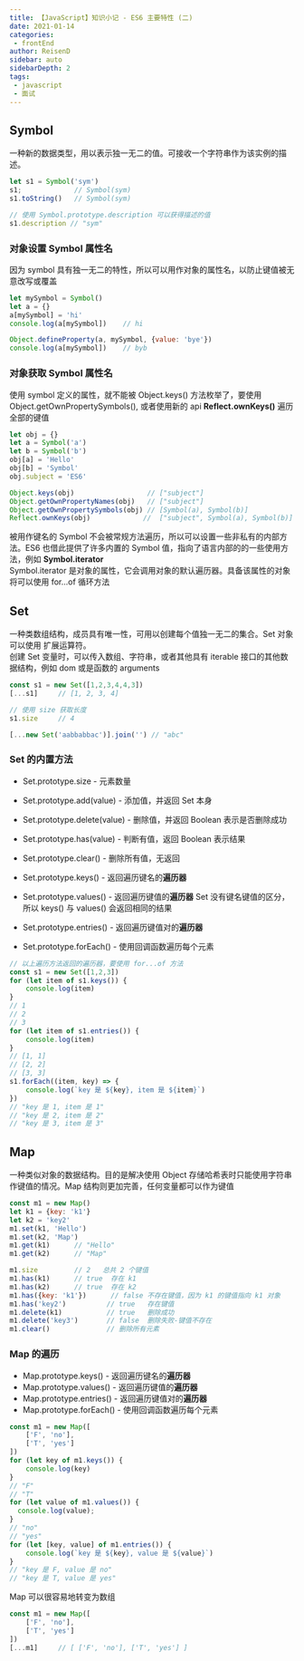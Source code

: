 ```yaml
---
title: 【JavaScript】知识小记 - ES6 主要特性 (二)
date: 2021-01-14
categories:
 - frontEnd
author: ReisenD
sidebar: auto
sidebarDepth: 2
tags:
 - javascript
 - 面试
---
```


## Symbol
一种新的数据类型，用以表示独一无二的值。可接收一个字符串作为该实例的描述。
```js
let s1 = Symbol('sym')
s1;             // Symbol(sym)
s1.toString()   // Symbol(sym)

// 使用 Symbol.prototype.description 可以获得描述的值 
s1.description // "sym"
```
### 对象设置 Symbol 属性名
因为 symbol 具有独一无二的特性，所以可以用作对象的属性名，以防止键值被无意改写或覆盖
```js
let mySymbol = Symbol()
let a = {}
a[mySymbol] = 'hi'
console.log(a[mySymbol])    // hi

Object.defineProperty(a, mySymbol, {value: 'bye'})
console.log(a[mySymbol])    // byb
```
### 对象获取 Symbol 属性名
使用 symbol 定义的属性，就不能被 Object.keys() 方法枚举了，要使用 Object.getOwnPropertySymbols(), 或者使用新的 api **Reflect.ownKeys()** 遍历全部的键值
```js
let obj = {}
let a = Symbol('a')
let b = Symbol('b')
obj[a] = 'Hello'
obj[b] = 'Symbol'
obj.subject = 'ES6'

Object.keys(obj)                  // ["subject"]
Object.getOwnPropertyNames(obj)   // ["subject"]
Object.getOwnPropertySymbols(obj) // [Symbol(a), Symbol(b)]
Reflect.ownKeys(obj)             //  ["subject", Symbol(a), Symbol(b)]
```
被用作键名的 Symbol 不会被常规方法遍历，所以可以设置一些非私有的内部方法。ES6 也借此提供了许多内置的 Symbol 值，指向了语言内部的的一些使用方法，例如 **Symbol.iterator**  
Symbol.iterator 是对象的属性，它会调用对象的默认遍历器。具备该属性的对象将可以使用 for...of 循环方法

## Set
一种类数组结构，成员具有唯一性，可用以创建每个值独一无二的集合。Set 对象可以使用 扩展运算符。  
创建 Set 变量时，可以传入数组、字符串，或者其他具有 iterable 接口的其他数据结构，例如 dom 或是函数的 arguments
```js
const s1 = new Set([1,2,3,4,4,3])
[...s1]     // [1, 2, 3, 4]

// 使用 size 获取长度
s1.size     // 4

[...new Set('aabbabbac')].join('') // "abc"
```
### Set 的内置方法
* Set.prototype.size - 元素数量
* Set.prototype.add(value) - 添加值，并返回 Set 本身
* Set.prototype.delete(value) - 删除值，并返回 Boolean 表示是否删除成功
* Set.prototype.has(value) - 判断有值，返回 Boolean 表示结果
* Set.prototype.clear() - 删除所有值，无返回  

* Set.prototype.keys() - 返回遍历键名的**遍历器**
* Set.prototype.values() - 返回遍历键值的**遍历器**
Set 没有键名键值的区分，所以 keys() 与 values() 会返回相同的结果
* Set.prototype.entries() - 返回遍历键值对的**遍历器**  
* Set.prototype.forEach() - 使用回调函数遍历每个元素
```js
// 以上遍历方法返回的遍历器，要使用 for...of 方法
const s1 = new Set([1,2,3])
for (let item of s1.keys()) {
    console.log(item)
}
// 1
// 2
// 3
for (let item of s1.entries()) {
    console.log(item)
}
// [1, 1]
// [2, 2]
// [3, 3]
s1.forEach((item, key) => { 
    console.log(`key 是 ${key}, item 是 ${item}`)
})
// "key 是 1, item 是 1"
// "key 是 2, item 是 2"
// "key 是 3, item 是 3"
```
## Map
一种类似对象的数据结构。目的是解决使用 Object 存储哈希表时只能使用字符串作键值的情况。Map 结构则更加完善，任何变量都可以作为键值
```js
const m1 = new Map()
let k1 = {key: 'k1'}
let k2 = 'key2'
m1.set(k1, 'Hello')
m1.set(k2, 'Map')
m1.get(k1)      // "Hello"
m1.get(k2)      // "Map"

m1.size         // 2   总共 2 个键值
m1.has(k1)      // true  存在 k1
m1.has(k2)      // true  存在 k2
m1.has({key: 'k1'})      // false 不存在键值，因为 k1 的键值指向 k1 对象
m1.has('key2')          // true   存在键值
m1.delete(k1)           // true   删除成功
m1.delete('key3')       // false  删除失败-键值不存在
m1.clear()              // 删除所有元素
```
### Map 的遍历
* Map.prototype.keys() - 返回遍历键名的**遍历器**
* Map.prototype.values() - 返回遍历键值的**遍历器**
* Map.prototype.entries() - 返回遍历键值对的**遍历器**  
* Map.prototype.forEach() - 使用回调函数遍历每个元素
```js
const m1 = new Map([
    ['F', 'no'],
    ['T', 'yes']
])
for (let key of m1.keys()) {
    console.log(key)
}
// "F"
// "T"
for (let value of m1.values()) {
  console.log(value);
}
// "no"
// "yes"
for (let [key, value] of m1.entries()) {
    console.log(`key 是 ${key}, value 是 ${value}`)
}
// "key 是 F, value 是 no"
// "key 是 T, value 是 yes"
```

Map 可以很容易地转变为数组
```js
const m1 = new Map([
    ['F', 'no'],
    ['T', 'yes']
])
[...m1]     // [ ['F', 'no'], ['T', 'yes'] ]
```